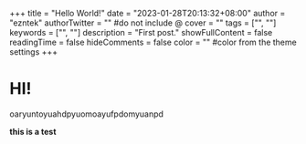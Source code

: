 +++
title = "Hello World!"
date = "2023-01-28T20:13:32+08:00"
author = "ezntek"
authorTwitter = "" #do not include @
cover = ""
tags = ["", ""]
keywords = ["", ""]
description = "First post."
showFullContent = false
readingTime = false
hideComments = false
color = "" #color from the theme settings
+++

# HI!
oaryuntoyuahdpyuomoayufpdomyuanpd

**this is a test**